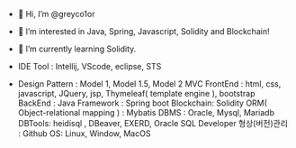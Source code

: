 - 👋 Hi, I’m @greyco1or
- 👀 I’m interested in Java, Spring, Javascript, Solidity and Blockchain!
- 🌱 I’m currently learning Solidity.

- IDE Tool : Intellij, VScode, eclipse, STS
- Design Pattern : Model 1, Model 1.5, Model 2 MVC
FrontEnd : html, css, javascript, JQuery, jsp, Thymeleaf( template engine ), bootstrap
BackEnd : Java
Framework : Spring boot
Blockchain: Solidity
ORM( Object-relational mapping ) : Mybatis
DBMS : Oracle, Mysql, Mariadb
DBTools: heidisql , DBeaver, EXERD, Oracle SQL Developer
형상(버전)관리 : Github
OS: Linux, Window, MacOS


<!---
greyco1or/greyco1or is a ✨ special ✨ repository because its `README.md` (this file) appears on your GitHub profile.
You can click the Preview link to take a look at your changes.
--->
